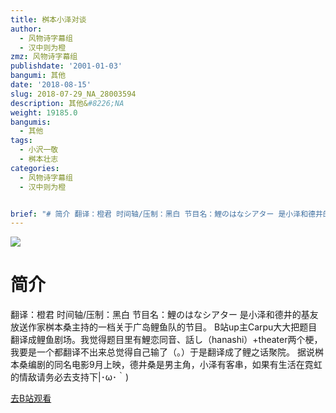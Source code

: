 ```yaml
---
title: 桝本小泽对谈
author:
  - 风物诗字幕组
  - 汉中则为橙
zmz: 风物诗字幕组
publishdate: '2001-01-03'
bangumi: 其他
date: '2018-08-15'
slug: 2018-07-29_NA_28003594
description: 其他&#8226;NA
weight: 19185.0
bangumis:
  - 其他
tags:
  - 小沢一敬
  - 桝本壮志
categories:
  - 风物诗字幕组
  - 汉中则为橙


brief: "# 简介 翻译：橙君 时间轴/压制：黑白 节目名：鯉のはなシアター 是小泽和德井的基友放送作家桝本桑主持的一档关于广岛鲤鱼队的节目。 B站up主Carpu大大把题目翻译成鲤鱼剧场。我觉得题目里有鯉恋同音、話し（hanashi）+theater两个梗，我要是一个都翻译不出来总觉得自己输了（。）于是翻译成了鲤之话聚院。 据说桝本桑编剧的同名电影9月上映，德井桑是男主角，小泽有客串，如果有生活在霓虹的情敌请务必去支持下|･ω･｀)"
---
```

![](https://i.imgur.com/5gSaXOE.jpg)
# 简介  
翻译：橙君 时间轴/压制：黑白
节目名：鯉のはなシアター
是小泽和德井的基友放送作家桝本桑主持的一档关于广岛鲤鱼队的节目。
B站up主Carpu大大把题目翻译成鲤鱼剧场。我觉得题目里有鯉恋同音、話し（hanashi）+theater两个梗，我要是一个都翻译不出来总觉得自己输了（。）于是翻译成了鲤之话聚院。
据说桝本桑编剧的同名电影9月上映，德井桑是男主角，小泽有客串，如果有生活在霓虹的情敌请务必去支持下|･ω･｀)  

[去B站观看](https://www.bilibili.com/video/av28003594/)
 
